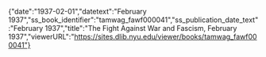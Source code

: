 {"date":"1937-02-01","datetext":"February 1937","ss_book_identifier":"tamwag_fawf000041","ss_publication_date_text":"February 1937","title":"The Fight Against War and Fascism, February 1937","viewerURL":"https://sites.dlib.nyu.edu/viewer/books/tamwag_fawf000041"}